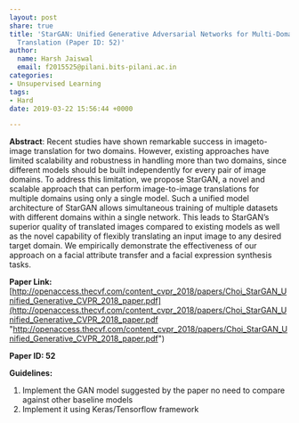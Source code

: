 ```yaml
---
layout: post
share: true
title: 'StarGAN: Unified Generative Adversarial Networks for Multi-Domain Image-to-Image
  Translation (Paper ID: 52)'
author:
  name: Harsh Jaiswal
  email: f2015525@pilani.bits-pilani.ac.in
categories:
- Unsupervised Learning
tags:
- Hard
date: 2019-03-22 15:56:44 +0000

---
```

**Abstract**: Recent studies have shown remarkable success in imageto-image translation for two domains. However, existing approaches have limited scalability and robustness in handling more than two domains, since different models should be built independently for every pair of image domains. To address this limitation, we propose StarGAN, a novel and scalable approach that can perform image-to-image translations for multiple domains using only a single model. Such a unified model architecture of StarGAN allows simultaneous training of multiple datasets with different domains within a single network. This leads to StarGAN’s superior quality of translated images compared to existing models as well as the novel capability of flexibly translating an input image to any desired target domain. We empirically demonstrate the effectiveness of our approach on a facial attribute transfer and a facial expression synthesis tasks.

**Paper Link:** [http://openaccess.thecvf.com/content_cvpr_2018/papers/Choi_StarGAN_Unified_Generative_CVPR_2018_paper.pdf](http://openaccess.thecvf.com/content_cvpr_2018/papers/Choi_StarGAN_Unified_Generative_CVPR_2018_paper.pdf "http://openaccess.thecvf.com/content_cvpr_2018/papers/Choi_StarGAN_Unified_Generative_CVPR_2018_paper.pdf")

**Paper ID: 52**

**Guidelines:** 

1. Implement the GAN model suggested by the paper no need to compare against other baseline models
2. Implement it using Keras/Tensorflow framework